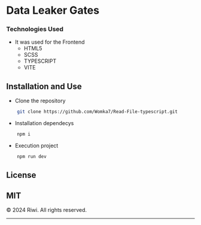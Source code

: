 # Data Leaker Gates

### Technologies Used
- It was used for the Frontend 
    - HTML5
    - SCSS
    - TYPESCRIPT
    - VITE


## Installation and Use
- Clone the repository
```sh
    git clone https://github.com/Womka7/Read-File-typescript.git
```
- Installation dependecys
```sh
    npm i
```
- Execution project
```sh
    npm run dev
```

## License

MIT
---

© 2024 Riwi. All rights reserved.

---
